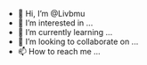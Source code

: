 - 👋 Hi, I’m @Livbmu
- 👀 I’m interested in ...
- 🌱 I’m currently learning ...
- 💞️ I’m looking to collaborate on ...
- 📫 How to reach me ...

<!---
Livbmu/Livbmu is a ✨ special ✨ repository because its `README.md` (this file) appears on your GitHub profile.
You can click the Preview link to take a look at your changes.
--->
